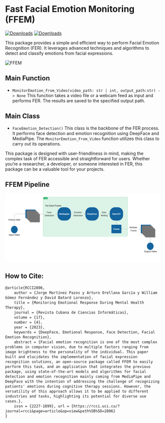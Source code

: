# Fast Facial Emotion Monitoring (FFEM)

[![Downloads](https://static.pepy.tech/badge/ffem)](https://pepy.tech/project/ffem)
[![Downloads](https://static.pepy.tech/badge/ffem/month)](https://pepy.tech/project/ffem)

This package provides a simple and efficient way to perform Facial Emotion Recognition (FER). It leverages advanced techniques and algorithms to detect and classify emotions from facial expressions.

![FFEM](images\FFEM.gif)

## Main Function

* `MonitorEmotion_From_Video(video_path: str | int, output_path:str) -> None`
  This function takes a video file or a webcam feed as input and performs FER. The results are saved to the specified output path.

## Main Class

* `FaceEmotion_Detection()`
  This class is the backbone of the FER process. It performs face detection and emotion recognition using DeepFace and MediaPipe. The `MonitorEmotion_From_Video` function utilizes this class to carry out its operations.

This package is designed with user-friendliness in mind, making the complex task of FER accessible and straightforward for users. Whether you’re a researcher, a developer, or someone interested in FER, this package can be a valuable tool for your projects.

## FFEM Pipeline

![FFEM](images\FFEM_Pipeline.png)

## How to Cite:

```
@article{RCCI2806,
	author = {Jorge Martínez Pazos y Arturo Orellana García y William Gómez Fernández y David Batard Lorenzo},
	title = {Monitoring Emotional Response During Mental Health Therapy},
	journal = {Revista Cubana de Ciencias Informáticas},
	volume = {17},
	number = {4},
	year = {2023},
	keywords = {DeepFace, Emotional Response, Face Detection, Facial Emotion Recognition},
	abstract = {Facial emotion recognition is one of the most complex problems in computer vision, due to multiple factors ranging from image brightness to the personality of the individual. This paper built and elucidates the implementation of facial expression recognition solutions, an open-source package called FFEM to easily perform this task, and an application that integrates the previous package, using state-of-the-art models and algorithms for facial detection and emotion recognition mainly coming from MediaPipe and DeepFace with the intention of addressing the challenge of recognizing patients' emotions during cognitive therapy sessions. However, the versatility of this approach allows it to be applied to different industries and tasks, highlighting its potential for diverse use cases.},
	issn = {2227-1899},	url = {https://rcci.uci.cu/?journal=rcci&page=article&op=view&path%5B%5D=2806}
}
```
